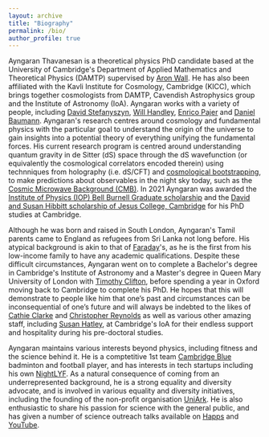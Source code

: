 ```yaml
---
layout: archive
title: "Biography"
permalink: /bio/
author_profile: true
---
```


Ayngaran Thavanesan is a theoretical physics PhD candidate based at the University of Cambridge's Department of Applied Mathematics and Theoretical Physics (DAMTP) supervised by [Aron Wall](http://www.wall.org/~aron/). He has also been affiliated with the Kavli Institute for Cosmology, Cambridge (KICC), which brings together cosmologists from DAMTP, Cavendish Astrophysics group and the Institute of Astronomy (IoA). Ayngaran works with a variety of people, including [David Stefanyszyn](https://www.nottingham.ac.uk/physics/people/david.stefanyszyn), [Will Handley](https://www.kicc.cam.ac.uk/directory/wh260), [Enrico Pajer](https://www.maths.cam.ac.uk/person/ep551) and [Daniel Baumann](http://cosmology.amsterdam/members/daniel-baumann/). Ayngaran's research centres around cosmology and fundamental physics with the particular goal to understand the origin of the universe to gain insights into a potential theory of everything unifying the fundamental forces. His current research program is centred around understanding quantum gravity in de Sitter (dS) space through the dS wavefunction (or equivalently the cosmological correlators encoded therein) using technniques from holography (i.e. dS/CFT) and [cosmological bootstrapping](https://durhamuniversity.zoom.us/rec/share/ZOPoio1yq-vlX-XmqhB0FqdBV1zgAT_vRxNpfvx56FFQX93VvI9oWMfhXybYtWu4.HyQFs5RLJltLxzZs?startTime=1671121507000), to make predictions about observables in the night sky today, such as the [Cosmic Microwave Background (CMB)](https://youtu.be/AYFDN2DSVgc). In 2021 Ayngaran was awarded the [Institute of Physics (IOP) Bell Burnell Graduate scholarship](https://www.iop.org/about/support-grants/bell-burnell-fund/2021-awardees/ayngaran-thavanesan) and the [David and Susan Hibbitt scholarship of Jesus College, Cambridge](https://www.student-funding.cam.ac.uk/jesus-college-david-and-susan-hibbitt-scholarship-202021) for his PhD studies at Cambridge.

Although he was born and raised in South London, Ayngaran's Tamil parents came to England as refugees from Sri Lanka not long before. His atypical background is akin to that of [Faraday](https://en.wikipedia.org/wiki/Michael_Faraday)'s, as he is the first from his low-income family to have any academic qualifications. Despite these difficult circumstances, Ayngaran went on to complete a Bachelor's degree in Cambridge's Institute of Astronomy and a Master's degree in Queen Mary University of London with [Timothy Clifton](https://www.qmul.ac.uk/spa/people/academics/profiles/tclifton.html), before spending a year in Oxford moving back to Cambridge to complete his PhD. He hopes that this will demonstrate to people like him that one’s past and circumstances can be inconsequential of one’s future and will always be indebted to the likes of [Cathie Clarke](https://en.wikipedia.org/wiki/Cathie_Clarke) and [Christopher Reynolds](https://www.ast.cam.ac.uk/people/Christopher.Reynolds) as well as various other amazing staff, including [Susan Hatley](https://www.ast.cam.ac.uk/sites/default/files/assets/files/Hatley%20Susan.pdf), at Cambridge's IoA for their endless support and hospitality during his pre-doctoral studies.

Ayngaran maintains various interests beyond physics, including fitness and the science behind it. He is a comptetitive 1st team [Cambridge Blue](https://www.bluebirdnews.co.uk/cambridge-badminton-1sts-take-on-loughborough/) badminton and football player, and has interests in tech startups including his own [NightLYF](http://nightlyf.co.uk/). As a natural consequence of coming from an underrepresented background, he is a strong equality and diversity advocate, and is involved in various equality and diversity initiatives, including the founding of the non-profit organisation [UniArk](https://www.uniark.org/). He is also enthusiastic to share his passion for science with the general public, and has given a number of science outreach talks available on [Happs](https://happs.tv/@AyngaranThavanesan) and [YouTube](https://www.youtube.com/results?search_query=Ayngaran+Thavanesan).
